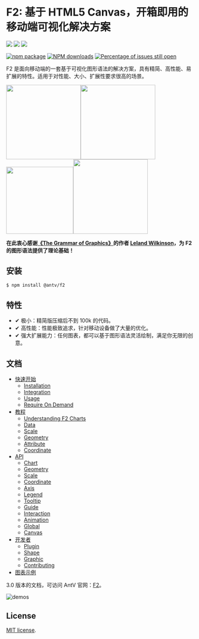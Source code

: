 # F2: 基于 HTML5 Canvas，开箱即用的移动端可视化解决方案

[![](https://img.shields.io/travis/antvis/f2.svg)](https://travis-ci.org/antvis/f2)
![](https://img.shields.io/badge/language-javascript-red.svg)
![](https://img.shields.io/badge/license-MIT-000000.svg)

[![npm package](https://img.shields.io/npm/v/@antv/f2.svg)](https://www.npmjs.com/package/@antv/f2)
[![NPM downloads](http://img.shields.io/npm/dm/@antv/f2.svg)](https://npmjs.org/package/@antv/f2)
[![Percentage of issues still open](http://isitmaintained.com/badge/open/antvis/f2.svg)](http://isitmaintained.com/project/antvis/f2 "Percentage of issues still open")

F2 是面向移动端的一套基于可视化图形语法的解决方案，具有精简、高性能、易扩展的特性。适用于对性能、大小、扩展性要求很高的场景。

<img src="https://gw.alipayobjects.com/zos/rmsportal/JrymDHcnHRIgSDglEYNY.gif" width="200"><img src="https://gw.alipayobjects.com/zos/rmsportal/aqUteypLffbwVhjKwtZe.gif" width="200"><img src="https://gw.alipayobjects.com/zos/rmsportal/FkXzykmbYhPDqDpouJsg.gif" width="180"><img src="https://gw.alipayobjects.com/zos/rmsportal/ntPqElbzargYvMnJcxVX.gif" width="200">

**在此衷心感谢[《The Grammar of Graphics》](https://www.cs.uic.edu/~wilkinson/TheGrammarOfGraphics/GOG.html)的作者 [Leland Wilkinson](https://en.wikipedia.org/wiki/Leland_Wilkinson)，为 F2 的图形语法提供了理论基础！**


## 安装

```bash
$ npm install @antv/f2
```

## 特性
- ✔︎ 极小：精简版压缩后不到 100k 的代码。
- ✔︎ 高性能：性能极致追求，针对移动设备做了大量的优化。
- ✔︎ 强大扩展能力：任何图表，都可以基于图形语法灵活绘制，满足你无限的创意。

## 文档

* [快速开始](getting-started/README.md)
  * [Installation](getting-started/installation.md)
  * [Integration](getting-started/integration.md)
  * [Usage](getting-started/usage.md)
  * [Require On Demand](getting-started/require-on-demand.md)
* [教程](chart-concept/README.md)
  * [Understanding F2 Charts](chart-concept/understanding-f2-charts.md)
  * [Data](chart-concept/data.md)
  * [Scale](chart-concept/scale.md)
  * [Geometry](chart-concept/geometry.md)
  * [Attribute](chart-concept/attribute.md)
  * [Coordinate](chart-concept/coordinate.md)
* [API](api/README.md)
  * [Chart](api/chart.md)
  * [Geometry](api/geometry.md)
  * [Scale](api/scale.md)
  * [Coordinate](api/coordinate.md)
  * [Axis](api/axis.md)
  * [Legend](api/legend.md)
  * [Tooltip](api/tooltip.md)
  * [Guide](api/guide.md)
  * [Interaction](api/interaction.md)
  * [Animation](api/animation.md)
  * [Global](api/global.md)
  * [Canvas](api/canvas.md)
* [开发者](developer/README.md)
  * [Plugin](developer/plugin.md)
  * [Shape](developer/shape.md)
  * [Graphic](developer/graphic.md)
  * [Contributing](developer/contributing.md)
* [图表示例](./demos)

3.0 版本的文档，可访问 AntV 官网：[F2](https://antv.alipay.com/zh-cn/f2/3.x/index.html)。

![demos](https://gw.alipayobjects.com/zos/rmsportal/RDCaavVwfzwoVTynJuNR.png)

## License

[MIT license](../LICENSE).
